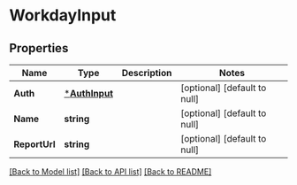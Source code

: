 # WorkdayInput

## Properties
Name | Type | Description | Notes
------------ | ------------- | ------------- | -------------
**Auth** | [***AuthInput**](auth-input.md) |  | [optional] [default to null]
**Name** | **string** |  | [optional] [default to null]
**ReportUrl** | **string** |  | [optional] [default to null]

[[Back to Model list]](../README.md#documentation-for-models) [[Back to API list]](../README.md#documentation-for-api-endpoints) [[Back to README]](../README.md)


